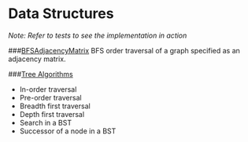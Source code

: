 Data Structures
===============

_Note: Refer to tests to see the implementation in action_

###[BFSAdjacencyMatrix](graph/BFSAdjacencyMatrix.java)
BFS order traversal of a graph specified as an adjacency matrix.

###[Tree Algorithms](tree/)
* In-order traversal
* Pre-order traversal
* Breadth first traversal
* Depth first traversal
* Search in a BST
* Successor of a node in a BST